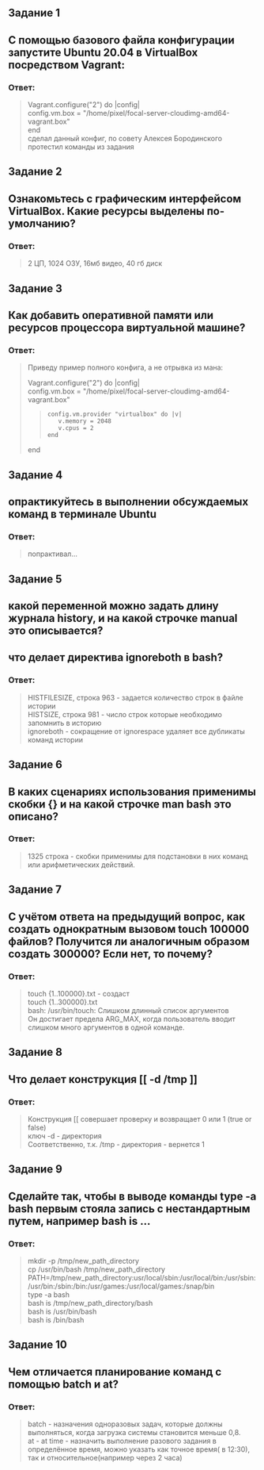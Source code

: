 ## Задание 1 
## С помощью базового файла конфигурации запустите Ubuntu 20.04 в VirtualBox посредством Vagrant:
### Ответ:  
>Vagrant.configure("2") do |config|  
>     config.vm.box = "/home/pixel/focal-server-cloudimg-amd64-vagrant.box"  
>end  
> сделал данный конфиг, по совету Алексея Бородинского  
> протестил команды из задания  

## Задание 2  
## Ознакомьтесь с графическим интерфейсом VirtualBox. Какие ресурсы выделены по-умолчанию?
### Ответ:  

> 2 ЦП, 1024 ОЗУ, 16мб видео, 40 гб диск  

## Задание 3  
## Как добавить оперативной памяти или ресурсов процессора виртуальной машине?
### Ответ:  
> Приведу пример полного конфига, а не отрывка из мана:  
> 
> Vagrant.configure("2") do |config|  
>     config.vm.box = "/home/pixel/focal-server-cloudimg-amd64-vagrant.box"  
>>     config.vm.provider "virtualbox" do |v|  
>>        v.memory = 2048  
>>        v.cpus = 2  
>>     end  
> end



## Задание 4   
## опрактикуйтесь в выполнении обсуждаемых команд в терминале Ubuntu
### Ответ:  
> попрактивал...

## Задание 5  
## какой переменной можно задать длину журнала history, и на какой строчке manual это описывается?  
## что делает директива ignoreboth в bash?
### Ответ:  
> HISTFILESIZE, строка 963 - задается количество строк в файле истории  
> HISTSIZE, строка 981 - число строк которые необходимо запомнить в историю  
> ignoreboth - сокращение от ignorespace удаляет все дубликаты команд истории

## Задание 6  
## В каких сценариях использования применимы скобки {} и на какой строчке man bash это описано?  
### Ответ:  
> 1325 строка - скобки применимы для подстановки в них команд или арифметических действий.  

## Задание 7  
## С учётом ответа на предыдущий вопрос, как создать однократным вызовом touch 100000 файлов? Получится ли аналогичным образом создать 300000? Если нет, то почему?  
### Ответ:  
> touch {1..100000}.txt - создаст  
> touch {1..300000}.txt  
> bash: /usr/bin/touch: Слишком длинный список аргументов  
>  Он достигает предела ARG_MAX, когда пользователь вводит слишком много аргументов в одной команде.  


## Задание 8  
## Что делает конструкция [[ -d /tmp ]]
### Ответ:  
> Конструкция [[ совершает проверку и возвращает 0 или 1 (true or false)  
> ключ -d - директория  
> Соответственно, т.к. /tmp - директория - вернется 1

## Задание 9  
## Сделайте так, чтобы в выводе команды type -a bash первым стояла запись с нестандартным путем, например bash is ...
### Ответ:  
> mkdir -p /tmp/new_path_directory  
> cp /usr/bin/bash /tmp/new_path_directory    
> PATH=/tmp/new_path_directory:usr/local/sbin:/usr/local/bin:/usr/sbin:/usr/bin:/sbin:/bin:/usr/games:/usr/local/games:/snap/bin  
> type -a bash  
> bash is /tmp/new_path_directory/bash  
> bash is /usr/bin/bash  
> bash is /bin/bash  

## Задание 10  
## Чем отличается планирование команд с помощью batch и at?
### Ответ:  
> batch - назначения одноразовых задач, которые должны выполняться, когда загрузка системы становится меньше 0,8.  
> at - at time - назначить выполнение разового задания в определённое время, можно указать как точное время( в 12:30), так и относительное(например через 2 часа)

